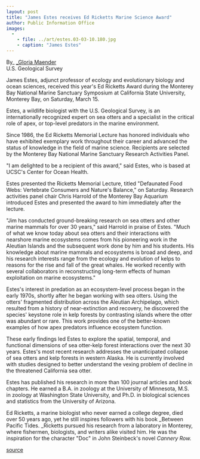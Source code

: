 ```yaml
---
layout: post
title: "James Estes receives Ed Ricketts Marine Science Award"
author: Public Information Office
images:
  -
    - file: ../art/estes.03-03-10.180.jpg
    - caption: "James Estes"
---
```


By_ [_Gloria Maender][1]  
U.S. Geological Survey

James Estes, adjunct professor of ecology and evolutionary biology and ocean sciences, received this year's Ed Ricketts Award during the Monterey Bay National Marine Sanctuary Symposium at California State University, Monterey Bay, on Saturday, March 15.

Estes, a wildlife biologist with the U.S. Geological Survey, is an internationally recognized expert on sea otters and a specialist in the critical role of apex, or top-level predators in the marine environment.  

Since 1986, the Ed Ricketts Memorial Lecture has honored individuals who have exhibited exemplary work throughout their career and advanced the status of knowledge in the field of marine science. Recipients are selected by the Monterey Bay National Marine Sanctuary Research Activities Panel.  

"I am delighted to be a recipient of this award," said Estes, who is based at UCSC's Center for Ocean Health.  

Estes presented the Ricketts Memorial Lecture, titled "Defaunated Food Webs: Vertebrate Consumers and Nature's Balance," on Saturday. Research activities panel chair Chris Harrold of the Monterey Bay Aquarium introduced Estes and presented the award to him immediately after the lecture.  

"Jim has conducted ground-breaking research on sea otters and other marine mammals for over 30 years," said Harrold in praise of Estes. "Much of what we know today about sea otters and their interactions with nearshore marine ecosystems comes from his pioneering work in the Aleutian Islands and the subsequent work done by him and his students. His knowledge about marine mammals and ecosystems is broad and deep, and his research interests range from the ecology and evolution of kelps to reasons for the rise and fall of the great whales. He worked recently with several collaborators in reconstructing long-term effects of human exploitation on marine ecosystems."  
  
Estes's interest in predation as an ecosystem-level process began in the early 1970s, shortly after he began working with sea otters. Using the otters' fragmented distribution across the Aleutian Archipelago, which resulted from a history of near-extinction and recovery, he discovered the species' keystone role in kelp forests by contrasting islands where the otter was abundant or rare. This work provides one of the better-known examples of how apex predators influence ecosystem function.  
  
These early findings led Estes to explore the spatial, temporal, and functional dimensions of sea otter-kelp forest interactions over the next 30 years. Estes's most recent research addresses the unanticipated collapse of sea otters and kelp forests in western Alaska. He is currently involved with studies designed to better understand the vexing problem of decline in the threatened California sea otter.  

Estes has published his research in more than 100 journal articles and book chapters. He earned a B.A. in zoology at the University of Minnesota, M.S. in zoology at Washington State University, and Ph.D. in biological sciences and statistics from the University of Arizona.  

Ed Ricketts, a marine biologist who never earned a college degree, died over 50 years ago, yet he still inspires followers with his book _Between Pacific Tides. _Ricketts pursued his research from a laboratory in Monterey, where fishermen, biologists, and writers alike visited him. He was the inspiration for the character "Doc" in John Steinbeck's novel _Cannery Row._  
  

[1]: mailto:gloria_maender@usgs.gov

[source](http://www1.ucsc.edu/currents/02-03/03-17/estes.html "Permalink to estes")
